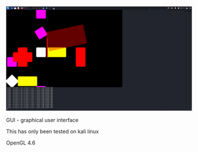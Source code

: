 ![Alt text](./image.png)

GUI - graphical user interface

This has only been tested on kali linux

OpenGL 4.6
